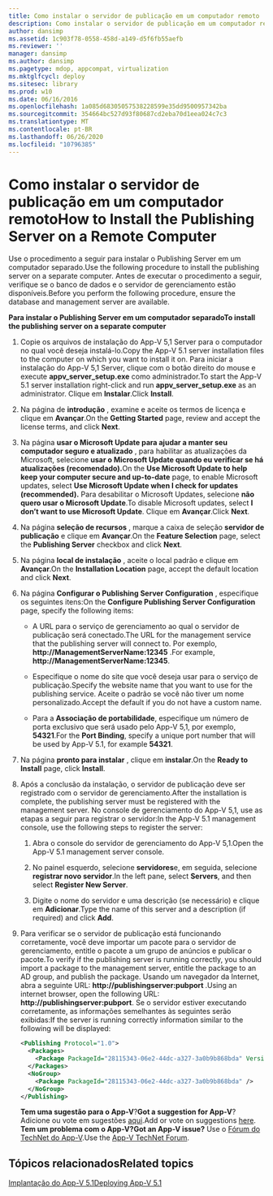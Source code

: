 ```yaml
---
title: Como instalar o servidor de publicação em um computador remoto
description: Como instalar o servidor de publicação em um computador remoto
author: dansimp
ms.assetid: 1c903f78-0558-458d-a149-d5f6fb55aefb
ms.reviewer: ''
manager: dansimp
ms.author: dansimp
ms.pagetype: mdop, appcompat, virtualization
ms.mktglfcycl: deploy
ms.sitesec: library
ms.prod: w10
ms.date: 06/16/2016
ms.openlocfilehash: 1a085d68305057538228599e35dd9500957342ba
ms.sourcegitcommit: 354664bc527d93f80687cd2eba70d1eea024c7c3
ms.translationtype: MT
ms.contentlocale: pt-BR
ms.lasthandoff: 06/26/2020
ms.locfileid: "10796385"
---
```

# <span data-ttu-id="17ee6-103">Como instalar o servidor de publicação em um computador remoto</span><span class="sxs-lookup"><span data-stu-id="17ee6-103">How to Install the Publishing Server on a Remote Computer</span></span>


<span data-ttu-id="17ee6-104">Use o procedimento a seguir para instalar o Publishing Server em um computador separado.</span><span class="sxs-lookup"><span data-stu-id="17ee6-104">Use the following procedure to install the publishing server on a separate computer.</span></span> <span data-ttu-id="17ee6-105">Antes de executar o procedimento a seguir, verifique se o banco de dados e o servidor de gerenciamento estão disponíveis.</span><span class="sxs-lookup"><span data-stu-id="17ee6-105">Before you perform the following procedure, ensure the database and management server are available.</span></span>

**<span data-ttu-id="17ee6-106">Para instalar o Publishing Server em um computador separado</span><span class="sxs-lookup"><span data-stu-id="17ee6-106">To install the publishing server on a separate computer</span></span>**

1. <span data-ttu-id="17ee6-107">Copie os arquivos de instalação do App-V 5,1 Server para o computador no qual você deseja instalá-lo.</span><span class="sxs-lookup"><span data-stu-id="17ee6-107">Copy the App-V 5.1 server installation files to the computer on which you want to install it on.</span></span> <span data-ttu-id="17ee6-108">Para iniciar a instalação do App-V 5,1 Server, clique com o botão direito do mouse e execute **appv\_server\_setup.exe** como administrador.</span><span class="sxs-lookup"><span data-stu-id="17ee6-108">To start the App-V 5.1 server installation right-click and run **appv\_server\_setup.exe** as an administrator.</span></span> <span data-ttu-id="17ee6-109">Clique em **Instalar**.</span><span class="sxs-lookup"><span data-stu-id="17ee6-109">Click **Install**.</span></span>

2. <span data-ttu-id="17ee6-110">Na página de **introdução** , examine e aceite os termos de licença e clique em **Avançar**.</span><span class="sxs-lookup"><span data-stu-id="17ee6-110">On the **Getting Started** page, review and accept the license terms, and click **Next**.</span></span>

3. <span data-ttu-id="17ee6-111">Na página **usar o Microsoft Update para ajudar a manter seu computador seguro e atualizado** , para habilitar as atualizações da Microsoft, selecione **usar o Microsoft Update quando eu verificar se há atualizações (recomendado).**</span><span class="sxs-lookup"><span data-stu-id="17ee6-111">On the **Use Microsoft Update to help keep your computer secure and up-to-date** page, to enable Microsoft updates, select **Use Microsoft Update when I check for updates (recommended).**</span></span> <span data-ttu-id="17ee6-112">Para desabilitar o Microsoft Updates, selecione **não quero usar o Microsoft Update**.</span><span class="sxs-lookup"><span data-stu-id="17ee6-112">To disable Microsoft updates, select **I don’t want to use Microsoft Update**.</span></span> <span data-ttu-id="17ee6-113">Clique em **Avançar**.</span><span class="sxs-lookup"><span data-stu-id="17ee6-113">Click **Next**.</span></span>

4. <span data-ttu-id="17ee6-114">Na página **seleção de recursos** , marque a caixa de seleção **servidor de publicação** e clique em **Avançar**.</span><span class="sxs-lookup"><span data-stu-id="17ee6-114">On the **Feature Selection** page, select the **Publishing Server** checkbox and click **Next**.</span></span>

5. <span data-ttu-id="17ee6-115">Na página **local de instalação** , aceite o local padrão e clique em **Avançar**.</span><span class="sxs-lookup"><span data-stu-id="17ee6-115">On the **Installation Location** page, accept the default location and click **Next**.</span></span>

6. <span data-ttu-id="17ee6-116">Na página **Configurar o Publishing Server Configuration** , especifique os seguintes itens:</span><span class="sxs-lookup"><span data-stu-id="17ee6-116">On the **Configure Publishing Server Configuration** page, specify the following items:</span></span>

   -   <span data-ttu-id="17ee6-117">A URL para o serviço de gerenciamento ao qual o servidor de publicação será conectado.</span><span class="sxs-lookup"><span data-stu-id="17ee6-117">The URL for the management service that the publishing server will connect to.</span></span> <span data-ttu-id="17ee6-118">Por exemplo, **http://ManagementServerName:12345** .</span><span class="sxs-lookup"><span data-stu-id="17ee6-118">For example, **http://ManagementServerName:12345**.</span></span>

   -   <span data-ttu-id="17ee6-119">Especifique o nome do site que você deseja usar para o serviço de publicação.</span><span class="sxs-lookup"><span data-stu-id="17ee6-119">Specify the website name that you want to use for the publishing service.</span></span> <span data-ttu-id="17ee6-120">Aceite o padrão se você não tiver um nome personalizado.</span><span class="sxs-lookup"><span data-stu-id="17ee6-120">Accept the default if you do not have a custom name.</span></span>

   -   <span data-ttu-id="17ee6-121">Para a **Associação de portabilidade**, especifique um número de porta exclusivo que será usado pelo App-V 5,1, por exemplo, **54321**.</span><span class="sxs-lookup"><span data-stu-id="17ee6-121">For the **Port Binding**, specify a unique port number that will be used by App-V 5.1, for example **54321**.</span></span>

7. <span data-ttu-id="17ee6-122">Na página **pronto para instalar** , clique em **instalar**.</span><span class="sxs-lookup"><span data-stu-id="17ee6-122">On the **Ready to Install** page, click **Install**.</span></span>

8. <span data-ttu-id="17ee6-123">Após a conclusão da instalação, o servidor de publicação deve ser registrado com o servidor de gerenciamento.</span><span class="sxs-lookup"><span data-stu-id="17ee6-123">After the installation is complete, the publishing server must be registered with the management server.</span></span> <span data-ttu-id="17ee6-124">No console de gerenciamento do App-V 5,1, use as etapas a seguir para registrar o servidor:</span><span class="sxs-lookup"><span data-stu-id="17ee6-124">In the App-V 5.1 management console, use the following steps to register the server:</span></span>

   1.  <span data-ttu-id="17ee6-125">Abra o console do servidor de gerenciamento do App-V 5,1.</span><span class="sxs-lookup"><span data-stu-id="17ee6-125">Open the App-V 5.1 management server console.</span></span>

   2.  <span data-ttu-id="17ee6-126">No painel esquerdo, selecione **servidores**e, em seguida, selecione **registrar novo servidor**.</span><span class="sxs-lookup"><span data-stu-id="17ee6-126">In the left pane, select **Servers**, and then select **Register New Server**.</span></span>

   3.  <span data-ttu-id="17ee6-127">Digite o nome do servidor e uma descrição (se necessário) e clique em **Adicionar**.</span><span class="sxs-lookup"><span data-stu-id="17ee6-127">Type the name of this server and a description (if required) and click **Add**.</span></span>

9. <span data-ttu-id="17ee6-128">Para verificar se o servidor de publicação está funcionando corretamente, você deve importar um pacote para o servidor de gerenciamento, entitle o pacote a um grupo de anúncios e publicar o pacote.</span><span class="sxs-lookup"><span data-stu-id="17ee6-128">To verify if the publishing server is running correctly, you should import a package to the management server, entitle the package to an AD group, and publish the package.</span></span> <span data-ttu-id="17ee6-129">Usando um navegador da Internet, abra a seguinte URL: <strong> http://publishingserver:pubport </strong> .</span><span class="sxs-lookup"><span data-stu-id="17ee6-129">Using an internet browser, open the following URL: <strong>http://publishingserver:pubport</strong>.</span></span> <span data-ttu-id="17ee6-130">Se o servidor estiver executando corretamente, as informações semelhantes às seguintes serão exibidas:</span><span class="sxs-lookup"><span data-stu-id="17ee6-130">If the server is running correctly information similar to the following will be displayed:</span></span>

   ```xml
   <Publishing Protocol="1.0">
     <Packages>
       <Package PackageId="28115343-06e2-44dc-a327-3a0b9b868bda" VersionId="5d03c08f-51dc-4026-8cf9-15ebe3d65a72" PackageUrl="\\server\share\file.appv" />
     </Packages>
     <NoGroup>
       <Package PackageId="28115343-06e2-44dc-a327-3a0b9b868bda" />
     </NoGroup>
   </Publishing>
   ```

   <span data-ttu-id="17ee6-131">**Tem uma sugestão para o App-V**?</span><span class="sxs-lookup"><span data-stu-id="17ee6-131">**Got a suggestion for App-V**?</span></span> <span data-ttu-id="17ee6-132">Adicione ou vote em sugestões [aqui](http://appv.uservoice.com/forums/280448-microsoft-application-virtualization).</span><span class="sxs-lookup"><span data-stu-id="17ee6-132">Add or vote on suggestions [here](http://appv.uservoice.com/forums/280448-microsoft-application-virtualization).</span></span> **<span data-ttu-id="17ee6-133">Tem um problema com o App-V?</span><span class="sxs-lookup"><span data-stu-id="17ee6-133">Got an App-V issue?</span></span>** <span data-ttu-id="17ee6-134">Use o [Fórum do TechNet do App-V](https://social.technet.microsoft.com/Forums/home?forum=mdopappv).</span><span class="sxs-lookup"><span data-stu-id="17ee6-134">Use the [App-V TechNet Forum](https://social.technet.microsoft.com/Forums/home?forum=mdopappv).</span></span>

## <span data-ttu-id="17ee6-135">Tópicos relacionados</span><span class="sxs-lookup"><span data-stu-id="17ee6-135">Related topics</span></span>


[<span data-ttu-id="17ee6-136">Implantação do App-V 5.1</span><span class="sxs-lookup"><span data-stu-id="17ee6-136">Deploying App-V 5.1</span></span>](deploying-app-v-51.md)

 

 






